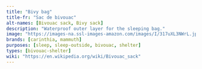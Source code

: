 ```yaml
---
title: "Bivy bag"
title-fr: "Sac de bivouac"
alt-names: [Bivouac sack, Bivy sack]
description: "Waterproof outer layer for the sleeping bag."
image: "https://images-na.ssl-images-amazon.com/images/I/317uXL3NWrL.jpg"
brands: [carinthia, mammuth]
purposes: [sleep, sleep-outside, bivouac, shelter]
types: [bivouac-shelter]
wiki: "https://en.wikipedia.org/wiki/Bivouac_sack"
---
```

